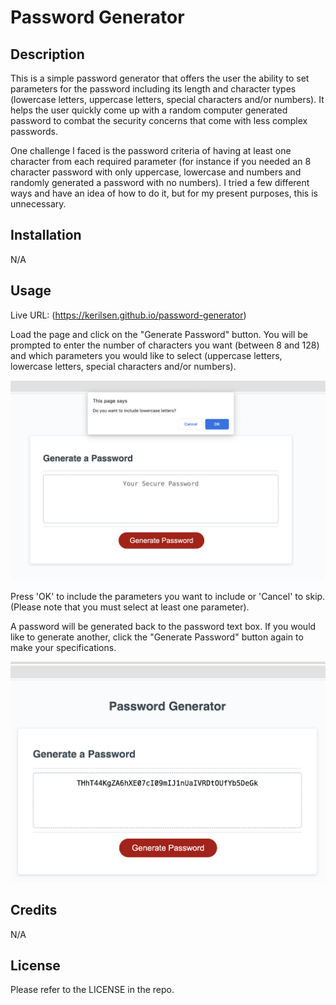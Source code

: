 # Password Generator

## Description

This is a simple password generator that offers the user the ability to set parameters for the password including its length and character types (lowercase letters, uppercase letters, special characters and/or numbers). It helps the user quickly come up with a random computer generated password to combat the security concerns that come with less complex passwords.

One challenge I faced is the password criteria of having at least one character from each required parameter (for instance if you needed an 8 character password with only uppercase, lowercase and numbers and randomly generated a password with no numbers). I tried a few different ways and have an idea of how to do it, but for my present purposes, this is unnecessary.

## Installation

N/A

## Usage

Live URL: (https://kerilsen.github.io/password-generator)

Load the page and click on the "Generate Password" button. You will be prompted to enter the number of characters you want (between 8 and 128) and which parameters you would like to select (uppercase letters, lowercase letters, special characters and/or numbers).

![Screenshot of prompt for lowercase letters](assets/images/screenshot_lowercase-prompt.png)

Press 'OK' to include the parameters you want to include or 'Cancel' to skip. (Please note that you must select at least one parameter).

A password will be generated back to the password text box. If you would like to generate another, click the "Generate Password" button again to make your specifications.

![Screenshot of generated password](assets/images/screenshot_generated-password.png)


## Credits

N/A

## License

Please refer to the LICENSE in the repo.